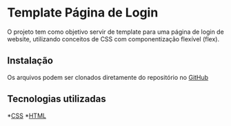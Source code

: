 # Template Página de Login
O projeto tem como objetivo servir de template para uma página de login de website, utilizando conceitos de CSS com componentização flexível (flex).

## Instalação
Os arquivos podem ser clonados diretamente do repositório no [GitHub](https://github.com/GuilhermeC-42/instagram-login-template)

## Tecnologias utilizadas
*[CSS](https://developer.mozilla.org/pt-BR/docs/Web/CSS)
*[HTML](https://developer.mozilla.org/pt-BR/docs/Web/HTML)
